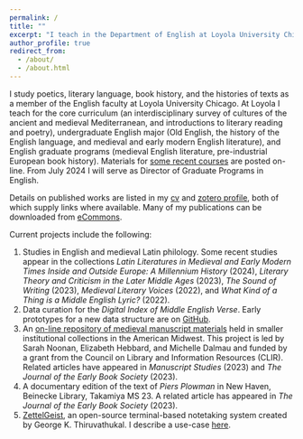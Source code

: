 ```yaml
---
permalink: /
title: ""
excerpt: "I teach in the Department of English at Loyola University Chicago"
author_profile: true
redirect_from: 
  - /about/
  - /about.html
---
```


I study poetics, literary language, book history, and the histories of texts as a member of the English faculty at Loyola University Chicago.
At Loyola I teach for the core curriculum (an interdisciplinary survey of cultures of the ancient and medieval Mediterranean, and introductions to literary reading and poetry), undergraduate English major (Old English, the history of the English language, and medieval and early modern English literature), and English graduate programs (medieval English literature, pre-industrial European book history).
Materials for [some recent courses](https://github.com/icornelius/zg-syllabi) are posted on-line.
From July 2024 I will serve as Director of Graduate Programs in English.

Details on published works are listed in my [cv] and [zotero profile], both of which supply links where available.
Many of my publications can be downloaded from [eCommons].

Current projects include the following:

1. Studies in English and medieval Latin philology.
   Some recent studies appear in the collections *Latin Literatures in Medieval and Early Modern Times Inside and Outside Europe: A Millennium History* (2024), *Literary Theory and Criticism in the Later Middle Ages* (2023), *The Sound of Writing* (2023), *Medieval Literary Voices* (2022), and *What Kind of a Thing is a Middle English Lyric?* (2022).
1. Data curation for the *Digital Index of Middle English Verse*.
   Early prototypes for a new data structure are on [GitHub](https://github.com/digital-index-of-middle-english-verse/sandbox).
1. An [on-line repository of medieval manuscript materials](https://peripheralmss.org/) held in smaller institutional collections in the American Midwest.
   This project is led by Sarah Noonan, Elizabeth Hebbard, and Michelle Dalmau and funded by a grant from the Council on Library and Information Resources (CLIR).
   Related articles have appeared in *Manuscript Studies* (2023) and *The Journal of the Early Book Society* (2023).
1. A documentary edition of the text of *Piers Plowman* in New Haven, Beinecke Library, Takamiya MS 23.
   A related article has appeared in *The Journal of the Early Book Society* (2023).
1. [ZettelGeist](https://zettelgeist.github.io/), an open-source terminal-based notetaking system created by George K. Thiruvathukal.
   I describe a use-case [here](https://icornelius.github.io/posts/2022/09/using-zettelgeist/).

[eCommons]: https://ecommons.luc.edu/do/search/?q=author_lname%3A%22Cornelius%22%20author_fname%3A%22Ian%22
[cv]: https://github.com/icornelius/cv/releases
[zotero profile]: https://www.zotero.org/irc7/
